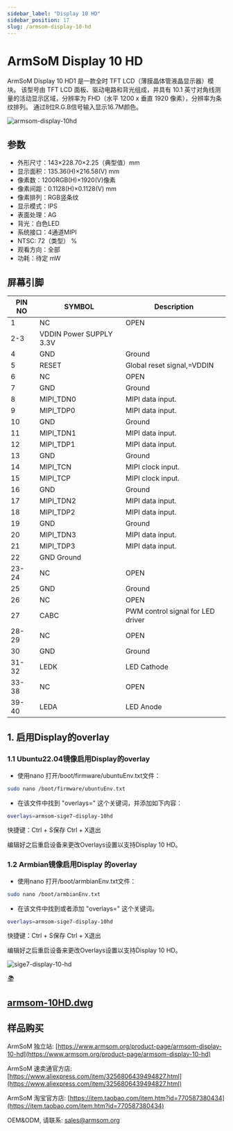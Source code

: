 ```yaml
---
sidebar_label: "Display 10 HD"
sidebar_position: 17
slug: /armsom-display-10-hd
---
```

#  ArmSoM  Display 10 HD

ArmSoM Display 10 HD1 是一款全时 TFT LCD（薄膜晶体管液晶显示器）模块。 该型号由 TFT LCD 面板、驱动电路和背光组成，并具有 10.1 英寸对角线测量的活动显示区域，分辨率为 FHD（水平 1200 x 垂直 1920 像素），分辨率为条纹排列。 通过8位R.G.B信号输入显示16.7M颜色。

![armsom-display-10hd](/img/accessories/armsom-display-10hd.png)

## 参数 

- 外形尺寸：143×228.70×2.25（典型值）mm
- 显示面积：135.36(H)×216.58(V) mm
- 像素数：1200RGB(H)×1920(V)像素
- 像素间距：0.1128(H)×0.1128(V) mm
- 像素排列：RGB竖条纹
- 显示模式：IPS
- 表面处理：AG
- 背光：白色LED
- 系统接口：4通道MIPI
- NTSC: 72（类型） %
- 观看方向：全部
- 功耗：待定 mW

## 屏幕引脚
|PIN NO| SYMBOL| Description |
| -------- | ----------- | ----------- |
|1| NC| OPEN 
|2-3| VDDIN Power SUPPLY 3.3V 
|4| GND| Ground 
|5| RESET| Global reset signal,=VDDIN 
|6| NC| OPEN 
|7| GND |Ground 
|8| MIPI_TDN0| MIPI data input. 
|9| MIPI_TDP0| MIPI data input. 
|10| GND| Ground 
|11| MIPI_TDN1| MIPI data input. 
|12| MIPI_TDP1 |MIPI data input. 
|13| GND| Ground 
|14| MIPI_TCN |MIPI clock input. 
|15| MIPI_TCP| MIPI clock input. 
|16| GND| Ground 
|17| MIPI_TDN2| MIPI data input. 
|18| MIPI_TDP2 |MIPI data input. 
|19| GND| Ground 
|20| MIPI_TDN3 |MIPI data input. 
|21| MIPI_TDP3| MIPI data input. 
|22| GND Ground 
|23-24| NC| OPEN 
|25| GND| Ground 
|26| NC| OPEN 
|27| CABC |PWM control signal for LED driver 
|28-29| NC |OPEN 
|30| GND| Ground 
|31-32| LEDK |LED Cathode 
|33-38| NC |OPEN 
|39-40| LEDA |LED Anode



## 1. 启用Display的overlay

### 1.1 Ubuntu22.04镜像启用Display的overlay
- 使用nano 打开/boot/firmware/ubuntuEnv.txt文件：

```bash
sudo nano /boot/firmware/ubuntuEnv.txt
```

- 在该文件中找到 "overlays=" 这个关键词，并添加如下内容：
​	
```bash
overlays=armsom-sige7-display-10hd
```
快捷键：Ctrl + S保存    Ctrl + X退出

编辑好之后重启设备来更改Overlays设置以支持Display 10 HD。

### 1.2 Armbian镜像启用Display 的overlay

- 使用nano 打开/boot/armbianEnv.txt文件：

```bash
sudo nano /boot/armbianEnv.txt
```

- 在该文件中找到或者添加 "overlays=" 这个关键词。


```bash
overlays=armsom-sige7-display-10hd
```
快捷键：Ctrl + S保存    Ctrl + X退出

编辑好之后重启设备来更改Overlays设置以支持Display 10 HD。

![sige7-display-10-hd](/img/general-tutorial/display-10-hd.jpg)

<div class="cards">
    <a href="https://pan.baidu.com/s/1gwBWVhTw9nfQnBvsymUV1g?pwd=arms" class="card-link">
        <div class="card">
            <div class="icon">
                <i>📚</i>
            </div>
            <div class="content">
                <h2>armsom-10HD.dwg</h2>
            </div>
        </div>
    </a>
</div>

## 样品购买
ArmSoM 独立站: [https://www.armsom.org/product-page/armsom-display-10-hd](https://www.armsom.org/product-page/armsom-display-10-hd)
 
ArmSoM 速卖通官方店: [https://www.aliexpress.com/item/3256806439494827.html](https://www.aliexpress.com/item/3256806439494827.html) 

ArmSoM 淘宝官方店: [https://item.taobao.com/item.htm?id=770587380434](https://item.taobao.com/item.htm?id=770587380434)

OEM&ODM,  请联系: sales@armsom.org
